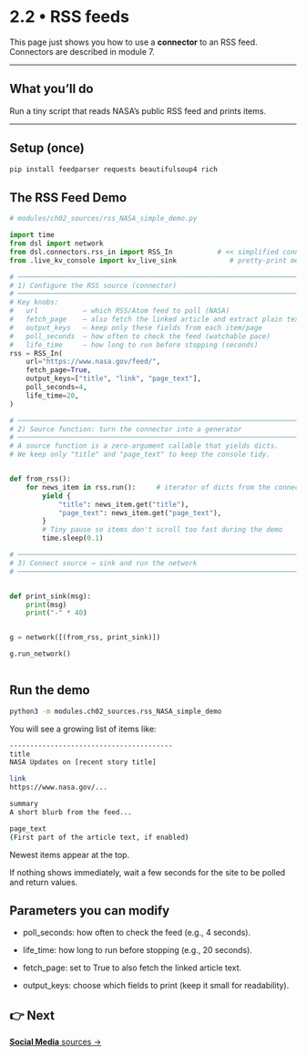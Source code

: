# 2.2 • RSS feeds

This page just shows you how to use a **connector** to an RSS feed.
Connectors are described in module 7.

---

## What you’ll do

Run a tiny script that reads NASA’s public RSS feed and prints items.

---

## Setup (once)

```bash
pip install feedparser requests beautifulsoup4 rich
```

## The RSS Feed Demo

```python
# modules/ch02_sources/rss_NASA_simple_demo.py

import time
from dsl import network
from dsl.connectors.rss_in import RSS_In           # << simplified connector
from .live_kv_console import kv_live_sink             # pretty-print messages live

# ────────────────────────────────────────────────────────────────────────────
# 1) Configure the RSS source (connector)
# ────────────────────────────────────────────────────────────────────────────
# Key knobs:
#   url           – which RSS/Atom feed to poll (NASA)
#   fetch_page    – also fetch the linked article and extract plain text
#   output_keys   – keep only these fields from each item/page
#   poll_seconds  – how often to check the feed (watchable pace)
#   life_time     – how long to run before stopping (seconds)
rss = RSS_In(
    url="https://www.nasa.gov/feed/",
    fetch_page=True,
    output_keys=["title", "link", "page_text"],
    poll_seconds=4,
    life_time=20,
)

# ────────────────────────────────────────────────────────────────────────────
# 2) Source function: turn the connector into a generator
# ────────────────────────────────────────────────────────────────────────────
# A source function is a zero-argument callable that yields dicts.
# We keep only "title" and "page_text" to keep the console tidy.


def from_rss():
    for news_item in rss.run():     # iterator of dicts from the connector
        yield {
            "title": news_item.get("title"),
            "page_text": news_item.get("page_text"),
        }
        # Tiny pause so items don't scroll too fast during the demo
        time.sleep(0.1)

# ────────────────────────────────────────────────────────────────────────────
# 3) Connect source → sink and run the network
# ────────────────────────────────────────────────────────────────────────────


def print_sink(msg):
    print(msg)
    print("-" * 40)


g = network([(from_rss, print_sink)])

g.run_network()



```

## Run the demo

```bash
python3 -m modules.ch02_sources.rss_NASA_simple_demo
```

You will see a growing list of items like:
```bash
----------------------------------------
title
NASA Updates on [recent story title]

link
https://www.nasa.gov/...

summary
A short blurb from the feed...

page_text
(First part of the article text, if enabled)
```

Newest items appear at the top.

If nothing shows immediately, wait a few seconds for the site to be polled
and return values.

## Parameters you can modify

- poll_seconds: how often to check the feed (e.g., 4 seconds).

- life_time: how long to run before stopping (e.g., 20 seconds).

- fetch_page: set to True to also fetch the linked article text.

- output_keys: choose which fields to print (keep it small for readability).

## 👉 Next
[**Social Media** sources →](./README_3_posts.md)